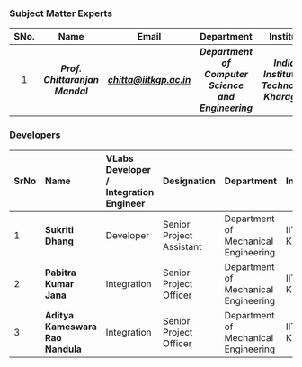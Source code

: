 ### Subject Matter Experts

| SNo. | Name | Email | Department | Institute | Website |
| :---: | :---: | :---: | :---: | :---: | :---: |
| 1 | ***Prof. Chittaranjan Mandal*** | ***chitta@iitkgp.ac.in*** | ***Department of Computer Science and Engineering*** | ***Indian Institute of Technology Kharagpur*** | [Profile Link](http://www.iitkgp.ac.in/department/CS/faculty/cs-chitta) |


### Developers

SrNo | Name | VLabs Developer / Integration Engineer | Designation | Department| Institute
:--|:--|:--|:--|:--|:--|
1 | **Sukriti Dhang** | Developer | Senior Project Assistant | Department of Mechanical Engineering | IIT Kharagpur | 
2 | **Pabitra Kumar Jana** | Integration | Senior Project Officer | Department of Mechanical Engineering | IIT Kharagpur | 
3 | **Aditya Kameswara Rao Nandula** | Integration | Senior Project Officer | Department of Mechanical Engineering | IIT Kharagpur | 